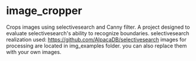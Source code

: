 # image_cropper
Crops images using selectivesearch and Canny filter. A project designed to evaluate selectivesearch's ability to recognize boundaries.
selectivesearch realization used: https://github.com/AlpacaDB/selectivesearch 
images for processing are located in img_examples folder. you can also replace them with your own images.

